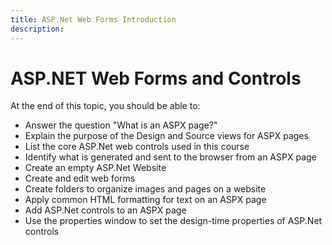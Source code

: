 ```yaml
---
title: ASP.Net Web Forms Introduction
description: 
---
```

# ASP.NET Web Forms and Controls

At the end of this topic, you should be able to:

- Answer the question "What is an ASPX page?"
- Explain the purpose of the Design and Source views for ASPX pages
- List the core ASP.Net web controls used in this course
- Identify what is generated and sent to the browser from an ASPX page
- Create an empty ASP.Net Website
- Create and edit web forms
- Create folders to organize images and pages on a website
- Apply common HTML formatting for text on an ASPX page
- Add ASP.Net controls to an ASPX page
- Use the properties window to set the design-time properties of ASP.Net controls
